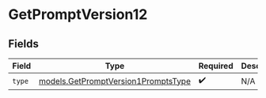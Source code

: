 # GetPromptVersion12


## Fields

| Field                                                                            | Type                                                                             | Required                                                                         | Description                                                                      |
| -------------------------------------------------------------------------------- | -------------------------------------------------------------------------------- | -------------------------------------------------------------------------------- | -------------------------------------------------------------------------------- |
| `type`                                                                           | [models.GetPromptVersion1PromptsType](../models/getpromptversion1promptstype.md) | :heavy_check_mark:                                                               | N/A                                                                              |